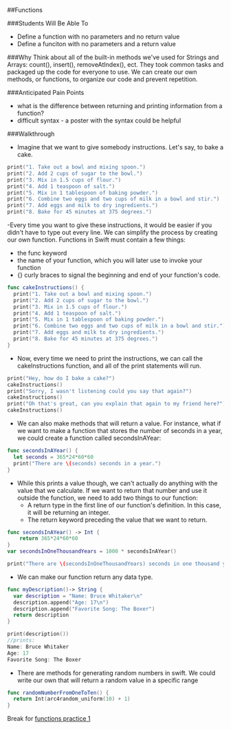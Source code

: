 ##Functions

###Students Will Be Able To
- Define a function with no parameters and no return value
- Define a funciton with no parameters and a return value

###Why
Think about all of the built-in methods we've used for Strings and Arrays: count(), insert(), removeAtIndex(), ect. They took common tasks and packaged up the code for everyone to use. We can create our own methods, or functions, to organize our code and prevent repetition.

###Anticipated Pain Points
- what is the difference between returning and printing information from a function?
- difficult syntax - a poster with the syntax could be helpful

###Walkthrough
- Imagine that we want to give somebody instructions. Let's say, to bake a cake.
```Swift
print("1. Take out a bowl and mixing spoon.")
print("2. Add 2 cups of sugar to the bowl.")
print("3. Mix in 1.5 cups of flour.")
print("4. Add 1 teaspoon of salt.")
print("5. Mix in 1 tablespoon of baking powder.")
print("6. Combine two eggs and two cups of milk in a bowl and stir.")
print("7. Add eggs and milk to dry ingredients.")
print("8. Bake for 45 minutes at 375 degrees.")
```
-Every time you want to give these instructions, it would be easier if you didn't have to type out every line. We can simplify the process by creating our own function. Functions in Swift must contain a few things:
  - the func keyword
  - the name of your function, which you will later use to invoke your function
  - {} curly braces to signal the beginning and end of your function's code.
```Swift
func cakeInstructions() {
  print("1. Take out a bowl and mixing spoon.")
  print("2. Add 2 cups of sugar to the bowl.")
  print("3. Mix in 1.5 cups of flour.")
  print("4. Add 1 teaspoon of salt.")
  print("5. Mix in 1 tablespoon of baking powder.")
  print("6. Combine two eggs and two cups of milk in a bowl and stir.")
  print("7. Add eggs and milk to dry ingredients.")
  print("8. Bake for 45 minutes at 375 degrees.")
}
```
- Now, every time we need to print the instructions, we can call the cakeInstructions function, and all of the print statements will run.
```Swift
print("Hey, how do I bake a cake?")
cakeInstructions()
print("Sorry, I wasn't listening could you say that again?")
cakeInstructions()
print("Oh that's great, can you explain that again to my friend here?")
cakeInstructions()
```
- We can also make methods that will return a value. For instance, what if we want to make a function that stores the number of seconds in a year, we could create a function called secondsInAYear:
```Swift
func secondsInAYear() {
  let seconds = 365*24*60*60
  print("There are \(seconds) seconds in a year.")
}
```
- While this prints a value though, we can't actually do anything with the value that we calculate. If we want to return that number and use it outside the function, we need to add two things to our function:
  - A return type in the first line of our function's definition. In this case, it will be returning an integer.
  - The return keyword preceding the value that we want to return.
```Swift
func secondsInAYear() -> Int {
    return 365*24*60*60
}
var secondsInOneThousandYears = 1000 * secondsInAYear()

print("There are \(secondsInOneThousandYears) seconds in one thousand years.")
```
- We can make our function return any data type.
```Swift
func myDescription()-> String {
  var description = "Name: Bruce Whitaker\n"
  description.append("Age: 17\n")
  description.append("Favorite Song: The Boxer")
  return description
}

print(description())
//prints:
Name: Bruce Whitaker
Age: 17
Favorite Song: The Boxer
```
- There are methods for generating random numbers in swift. We could write our own that will return a random value in a specific range
```Swift
func randomNumberFromOneToTen() {
  return Int(arc4random_uniform(10) + 1)
}
```
Break for [functions practice 1](https://github.com/upperlinecode/intro-to-swift/tree/master/day-2/FunctionsPractice1.playground)
